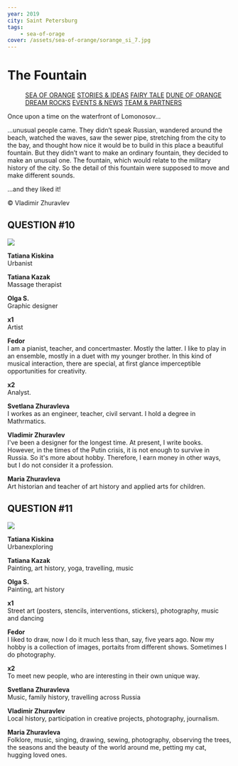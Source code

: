 ```yaml
---
year: 2019
city: Saint Petersburg
tags:
    - sea-of-orage
cover: /assets/sea-of-orange/sorange_si_7.jpg
---
```


# The Fountain

<Menu>
<a href="/sea-of-orange">SEA OF ORANGE</a>
<a href="/sea-of-orange/stories-and-ideas">STORIES & IDEAS</a>
<a href="/sea-of-orange/fairytale">FAIRY TALE</a>
<a href="/sea-of-orange/dune-of-orange">DUNE OF ORANGE</a>
<a href="/sea-of-orange/dreamrocks">DREAM ROCKS</a>
<a href="/sea-of-orange/events-and-news">EVENTS & NEWS</a>
<a href="/sea-of-orange/team-and-partners">TEAM & PARTNERS</a>
</Menu>

Once upon a time on the waterfront of Lomonosov...

...unusual people came. They didn’t speak Russian, wandered around the beach, watched the waves, saw the sewer pipe, stretching from the city to the bay, and thought how nice it would be to build in this place a beautiful fountain. But they didn’t want to make an ordinary fountain, they decided to make an unusual one. The fountain, which would relate to the military history of the city. So the detail of this fountain were supposed to move and make different sounds.

...and they liked it!

© Vladimir Zhuravlev


## QUESTION #10

![](/assets/sea-of-orange/questions_19.jpg)


**Tatiana Kiskina**<br/>
Urbanist

**Tatiana Kazak**<br/>
Massage therapist

**Olga S.**<br/>
Graphic designer

**x1**<br/>
Artist

**Fedor**<br/>
I am a pianist, teacher, and concertmaster. Mostly the latter. I like to play in an ensemble, mostly in a duet with my younger brother. In this kind of musical interaction, there are special, at first glance imperceptible opportunities for creativity.

**x2**<br/>
Analyst.

**Svetlana Zhuravleva**<br/>
I workes as an engineer, teacher, civil servant. I hold a degree in Mathrmatics.

**Vladimir Zhuravlev**<br/>
I've been a designer for the longest time. At present, I write books. However, in the times of the Putin crisis, it is not enough to survive in Russia. So it's more about hobby. Therefore, I earn money in other ways, but I do not consider it a profession.

**Maria Zhuravleva**<br/>
Art historian and teacher of art history and applied arts for children.


## QUESTION #11

![](/assets/sea-of-orange/questions_21.jpg)

**Tatiana Kiskina**<br/>
Urbanexploring

**Tatiana Kazak**<br/>
Painting, art history, yoga, travelling, music

**Olga S.**<br/>
Painting, art history

**x1**<br/>
Street art (posters, stencils, interventions, stickers), photography, music and dancing

**Fedor**<br/>
I liked to draw, now I do it much less than, say, five years ago. Now my hobby is a collection of images, portaits from different shows. Sometimes I do photography.

**x2**<br/>
To meet new people, who are interesting in their own unique way.

**Svetlana Zhuravleva**<br/>
Music, family history, travelling across Russia

**Vladimir Zhuravlev**<br/>
Local history, participation in creative projects, photography, journalism.

**Maria Zhuravleva**<br/>
Folklore, music, singing, drawing, sewing, photography, observing the trees, the seasons and the beauty of the world around me, petting my cat, hugging loved ones.